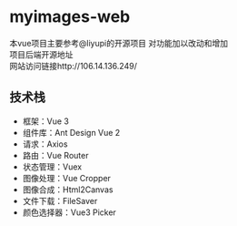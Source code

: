 # myimages-web
本vue项目主要参考@liyupi的开源项目
对功能加以改动和增加<br>
项目后端开源地址<br>
网站访问链接http://106.14.136.249/<br>
## 技术栈

- 框架：Vue 3
- 组件库：Ant Design Vue 2
- 请求：Axios
- 路由：Vue Router
- 状态管理：Vuex
- 图像处理：Vue Cropper
- 图像合成：Html2Canvas
- 文件下载：FileSaver
- 颜色选择器：Vue3 Picker

